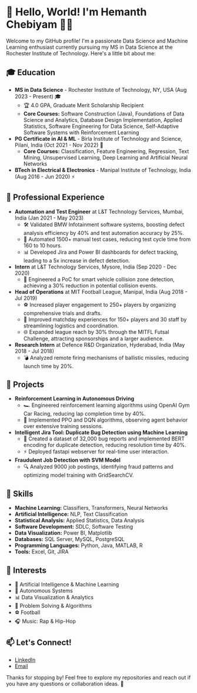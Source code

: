 # 👋 Hello, World! I'm Hemanth Chebiyam 👨‍💻

Welcome to my GitHub profile! I'm a passionate Data Science and Machine Learning enthusiast currently pursuing my MS in Data Science at the Rochester Institute of Technology. Here's a little bit about me:

## 🎓 Education
- **MS in Data Science** - Rochester Institute of Technology, NY, USA (Aug 2023 - Present) 🎓
  - 🏆 4.0 GPA, Graduate Merit Scholarship Recipient
  - **Core Courses:** Software Construction (Java), Foundations of Data Science and Analytics, Database Design Implementation, Applied Statistics, Software Engineering for Data Science, Self-Adaptive Software Systems with Reinforcement Learning
- **PG Certificate in AI & ML** - Birla Institute of Technology and Science, Pilani, India (Oct 2021 - Nov 2022) 🧠
  - **Core Courses:** Classification, Feature Engineering, Regression, Text Mining, Unsupervised Learning, Deep Learning and Artificial Neural Networks
- **BTech in Electrical & Electronics** - Manipal Institute of Technology, India (Aug 2016 - Jun 2020) ⚡

## 💼 Professional Experience
- **Automation and Test Engineer** at L&T Technology Services, Mumbai, India (Jan 2021 - May 2023)
  - 🛠️ Validated BMW Infotainment software systems, boosting defect analysis efficiency by 40% and test automation accuracy by 25%.
  - 🚀 Automated 1500+ manual test cases, reducing test cycle time from 160 to 10 hours.
  - 📊 Developed Jira and Power BI dashboards for defect tracking, leading to a 5x increase in defect detection.
- **Intern** at L&T Technology Services, Mysore, India (Sep 2020 - Dec 2020)
  - 🚗 Engineered a PoC for smart vehicle collision zone detection, achieving a 30% reduction in potential collision events.
- **Head of Operations** at MIT Football League, Manipal, India (Aug 2018 - Jul 2019)
  - ⚽ Increased player engagement to 250+ players by organizing comprehensive trials and drafts.
  - 🏅 Improved matchday experiences for 150+ players and 30 staff by streamlining logistics and coordination.
  - 🌐 Expanded league reach by 30% through the MITFL Futsal Challenge, attracting sponsorships and a larger audience.
- **Research Intern** at Defence R&D Organization, Hyderabad, India (May 2018 - Jul 2018)
  - 💣 Analyzed remote firing mechanisms of ballistic missiles, reducing launch time by 20%.

## 🧠 Projects
- **Reinforcement Learning in Autonomous Driving**
  - 🏎️ Engineered reinforcement learning algorithms using OpenAI Gym Car Racing, reducing lap completion time by 40%.
  - 🤖 Implemented PPO and DQN algorithms, observing agent behavior over extensive training sessions.
- **Intelligent Jira Tool: Duplicate Bug Detection using Machine Learning**
  - 🐞 Created a dataset of 32,000 bug reports and implemented BERT encoding for duplicate detection, reducing resolution time by 40%.
  - ⚡ Deployed fastapi webserver for real-time user interaction.
- **Fraudulent Job Detection with SVM Model**
  - 🔍 Analyzed 9000 job postings, identifying fraud patterns and optimizing model training with GridSearchCV.

## 🔧 Skills
- **Machine Learning:** Classifiers, Transformers, Neural Networks
- **Artificial Intelligence:** NLP, Text Classification
- **Statistical Analysis:** Applied Statistics, Data Analysis
- **Software Development:** SDLC, Software Testing
- **Data Visualization:** Power BI, Matplotlib
- **Databases:** SQL Server, MySQL, PostgreSQL
- **Programming Languages:** Python, Java, MATLAB, R
- **Tools:** Excel, Git, JIRA

## 🌟 Interests
- 🤖 Artificial Intelligence & Machine Learning
- 🚀 Autonomous Systems
- 📊 Data Visualization & Analytics
- 🧩 Problem Solving & Algorithms
- ⚽ Football
- 🎧 Music: Rap & Hip-Hop

## 📫 Let's Connect!
- [LinkedIn](https://www.linkedin.com/in/hemanthchebiyam/)
- [Email](mailto:hc3746@rit.edu)
              

Thanks for stopping by! Feel free to explore my repositories and reach out if you have any questions or collaboration ideas. 🚀

